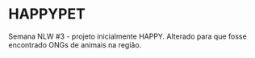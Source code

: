 # HAPPYPET
Semana NLW #3 - projeto inicialmente HAPPY. Alterado para que fosse encontrado ONGs de animais na região.
